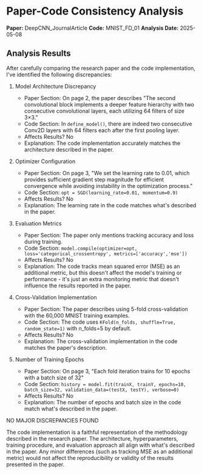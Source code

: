 # Paper-Code Consistency Analysis

**Paper:** DeepCNN_JournalArticle
**Code:** MNIST_FD_01
**Analysis Date:** 2025-05-08

## Analysis Results

After carefully comparing the research paper and the code implementation, I've identified the following discrepancies:

1. Model Architecture Discrepancy
   - Paper Section: On page 2, the paper describes "The second convolutional block implements a deeper feature hierarchy with two consecutive convolutional layers, each utilizing 64 filters of size 3×3."
   - Code Section: In `define_model()`, there are indeed two consecutive Conv2D layers with 64 filters each after the first pooling layer.
   - Affects Results? No
   - Explanation: The code implementation accurately matches the architecture described in the paper.

2. Optimizer Configuration
   - Paper Section: On page 3, "We set the learning rate to 0.01, which provides sufficient gradient step magnitude for efficient convergence while avoiding instability in the optimization process."
   - Code Section: `opt = SGD(learning_rate=0.01, momentum=0.9)`
   - Affects Results? No
   - Explanation: The learning rate in the code matches what's described in the paper.

3. Evaluation Metrics
   - Paper Section: The paper only mentions tracking accuracy and loss during training.
   - Code Section: `model.compile(optimizer=opt, loss='categorical_crossentropy', metrics=['accuracy','mse'])`
   - Affects Results? No
   - Explanation: The code tracks mean squared error (MSE) as an additional metric, but this doesn't affect the model's training or performance - it's just an extra monitoring metric that doesn't influence the results reported in the paper.

4. Cross-Validation Implementation
   - Paper Section: The paper describes using 5-fold cross-validation with the 60,000 MNIST training examples.
   - Code Section: The code uses `KFold(n_folds, shuffle=True, random_state=1)` with n_folds=5 by default.
   - Affects Results? No
   - Explanation: The cross-validation implementation in the code matches the paper's description.

5. Number of Training Epochs
   - Paper Section: On page 3, "Each fold iteration trains for 10 epochs with a batch size of 32"
   - Code Section: `history = model.fit(trainX, trainY, epochs=10, batch_size=32, validation_data=(testX, testY), verbose=0)`
   - Affects Results? No
   - Explanation: The number of epochs and batch size in the code match what's described in the paper.

NO MAJOR DISCREPANCIES FOUND

The code implementation is a faithful representation of the methodology described in the research paper. The architecture, hyperparameters, training procedure, and evaluation approach all align with what's described in the paper. Any minor differences (such as tracking MSE as an additional metric) would not affect the reproducibility or validity of the results presented in the paper.